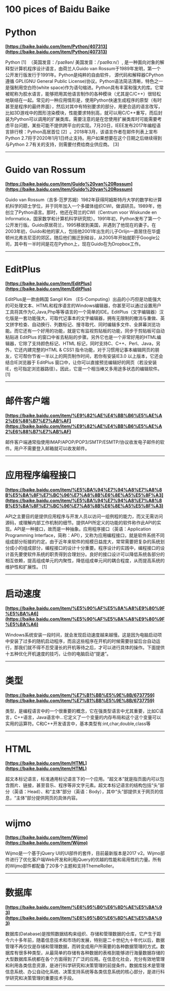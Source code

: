 # 100 pices of Baidu Baike
# Python
**[https://baike.baidu.com/item/Python/407313](https://baike.baidu.com/item/Python/407313)**
>
Python
[1] 
（英国发音：/ˈpaɪθən/ 美国发音：/ˈpaɪθɑːn/）, 是一种面向对象的解释型计算机程序设计语言，由荷兰人Guido van Rossum于1989年发明，第一个公开发行版发行于1991年。Python是纯粹的自由软件， 源代码和解释器CPython遵循 GPL(GNU General Public License)协议。Python语法简洁清晰，特色之一是强制用空白符(white space)作为语句缩进。Python具有丰富和强大的库。它常被昵称为胶水语言，能够把用其他语言制作的各种模块（尤其是C/C++）很轻松地联结在一起。常见的一种应用情形是，使用Python快速生成程序的原型（有时甚至是程序的最终界面），然后对其中有特别要求的部分，用更合适的语言改写，比如3D游戏中的图形渲染模块，性能要求特别高，就可以用C/C++重写，而后封装为Python可以调用的扩展类库。需要注意的是在您使用扩展类库时可能需要考虑平台问题，某些可能不提供跨平台的实现。7月20日，IEEE发布2017年编程语言排行榜：Python高居首位
[2] 
。2018年3月，该语言作者在邮件列表上宣布 Python 2.7将于2020年1月1日终止支持。用户如果想要在这个日期之后继续得到与Python 2.7有关的支持，则需要付费给商业供应商。
[3] 


* * *
# Guido van Rossum
**[https://baike.baidu.com/item/Guido%20van%20Rossum](https://baike.baidu.com/item/Guido%20van%20Rossum)**
>
Guido van Rossum（吉多·范罗苏姆）1982年获得阿姆斯特丹大学的数学和计算机科学的硕士学位，并于同年加入一个多媒体组织CWI，做调研员。1989年，他创立了Python语言。那时，他还在荷兰的CWI（Centrum voor Wiskunde en Informatica，国家数学和计算机科学研究院）。1991年初，Python发布了第一个公开发行版。Guido原居荷兰，1995移居到美国，并遇到了他现在的妻子。在2003年初，Guido和他的家人，包括他2001年出生的儿子Orlijn一直居住在华盛顿州北弗吉尼亚的郊区。随后他们搬迁到硅谷，从2005年开始就职于Google公司，其中有一半时间是花在Python上，现在Guido在为Dropbox工作。

* * *
# EditPlus
**[https://baike.baidu.com/item/EditPlus](https://baike.baidu.com/item/EditPlus)**
>
EditPlus是一款由韩国 Sangil Kim （ES-Computing）出品的小巧但是功能强大的可处理文本、HTML和程序语言的Windows编辑器，你甚至可以通过设置用户工具将其作为C,Java,Php等等语言的一个简单的IDE。EditPlus（文字编辑器）汉化版是一套功能强大，可取代记事本的文字编辑器，拥有无限制的撤消与重做、英文拼字检查、自动换行、列数标记、搜寻取代、同时编辑多文件、全屏幕浏览功能。而它还有一个好用的功能，就是它有监视剪贴板的功能，同步于剪贴板可自动粘贴进 EditPlus 的窗口中省去粘贴的步骤。另外它也是一个非常好用的HTML编辑器，它除了支持颜色标记、HTML 标记，同时支持C、C++、Perl、Java，另外，它还内建完整的HTML & CSS1 指令功能，对于习惯用记事本编辑网页的朋友，它可帮你节省一半以上的网页制作时间，若你有安装IE3.0 以上版本，它还会结合IE浏览器于 EditPlus 窗口中，让你可以直接预览编辑好的网页（若没安装IE，也可指定浏览器路径）。因此，它是一个相当棒又多用途多状态的编辑软件。 
[1] 


* * *
# 邮件客户端
**[https://baike.baidu.com/item/%E9%82%AE%E4%BB%B6%E5%AE%A2%E6%88%B7%E7%AB%AF](https://baike.baidu.com/item/%E9%82%AE%E4%BB%B6%E5%AE%A2%E6%88%B7%E7%AB%AF)**
>
邮件客户端通常指使用IMAP/APOP/POP3/SMTP/ESMTP/协议收发电子邮件的软件。用户不需要登入邮箱就可以收发邮件。

* * *
# 应用程序编程接口
**[https://baike.baidu.com/item/%E5%BA%94%E7%94%A8%E7%A8%8B%E5%BA%8F%E7%BC%96%E7%A8%8B%E6%8E%A5%E5%8F%A3](https://baike.baidu.com/item/%E5%BA%94%E7%94%A8%E7%A8%8B%E5%BA%8F%E7%BC%96%E7%A8%8B%E6%8E%A5%E5%8F%A3)**
>
API之主要目的是提供应用程序与开发人员以访问一组例程的能力，而又无需访问源码，或理解内部工作机制的细节。提供API所定义的功能的软件称作此API的实现。API是一种接口，故而是一种抽象。应用程序接口（英语：Application Programming Interface，简称：API），又称为应用编程接口，就是软件系统不同组成部分衔接的约定。由于近年来软件的规模日益庞大，常常需要把复杂的系统划分成小的组成部分，编程接口的设计十分重要。程序设计的实践中，编程接口的设计首先要使软件系统的职责得到合理划分。良好的接口设计可以降低系统各部分的相互依赖，提高组成单元的内聚性，降低组成单元间的耦合程度，从而提高系统的维护性和扩展性。
[1] 


* * *
# 启动速度
**[https://baike.baidu.com/item/%E5%90%AF%E5%8A%A8%E9%80%9F%E5%BA%A6](https://baike.baidu.com/item/%E5%90%AF%E5%8A%A8%E9%80%9F%E5%BA%A6)**
>
Windows系统安装一段时间，就会发现启动速度越来越慢。这是因为电脑启动项中安装了过多的随机启动程序，而且这些程序在开机的时候需要驻留后台自动运行，那我们就不得不忍受漫长的开机等待之后，才可以进行具体的操作。下面提供十五种优化开机速度的技巧，让你的电脑启动“提速”。

* * *
# 类型
**[https://baike.baidu.com/item/%E7%B1%BB%E5%9E%8B/6737759](https://baike.baidu.com/item/%E7%B1%BB%E5%9E%8B/6737759)**
>
类型，是编程语言中的一个很重要的概念，它在强类型语言中尤其重要，比如C语言，C++语言，Java语言中...它定义了一个变量的内存布局和这个这个变量可以实用的运算符。C和C++开发语言中，基本类型有:int,char,double,class等

* * *
# HTML
**[https://baike.baidu.com/item/HTML](https://baike.baidu.com/item/HTML)**
>
超文本标记语言，标准通用标记语言下的一个应用。“超文本”就是指页面内可以包含图片、链接，甚至音乐、程序等非文字元素。超文本标记语言的结构包括“头”部分（英语：Head）、和“主体”部分（英语：Body），其中“头”部提供关于网页的信息，“主体”部分提供网页的具体内容。

* * *
# wijmo
**[https://baike.baidu.com/item/Wijmo](https://baike.baidu.com/item/Wijmo)**
>
Wijmo是一个基于jQuery UI的UI部件的套件，目前最新版本是2017 v2。Wijmo部件进行了优化客户端Web开发和利用jQuery的优越的性能和易用性的力量。所有的Wijmo部件都配备了20多个主题和支持ThemeRoller。

* * *
# 数据库
**[https://baike.baidu.com/item/%E6%95%B0%E6%8D%AE%E5%BA%93](https://baike.baidu.com/item/%E6%95%B0%E6%8D%AE%E5%BA%93)**
>
数据库(Database)是按照数据结构来组织、存储和管理数据的仓库，它产生于距今六十多年前，随着信息技术和市场的发展，特别是二十世纪九十年代以后，数据管理不再仅仅是存储和管理数据，而转变成用户所需要的各种数据管理的方式。数据库有很多种类型，从最简单的存储有各种数据的表格到能够进行海量数据存储的大型数据库系统都在各个方面得到了广泛的应用。在信息化社会，充分有效地管理和利用各类信息资源，是进行科学研究和决策管理的前提条件。数据库技术是管理信息系统、办公自动化系统、决策支持系统等各类信息系统的核心部分，是进行科学研究和决策管理的重要技术手段。

* * *
